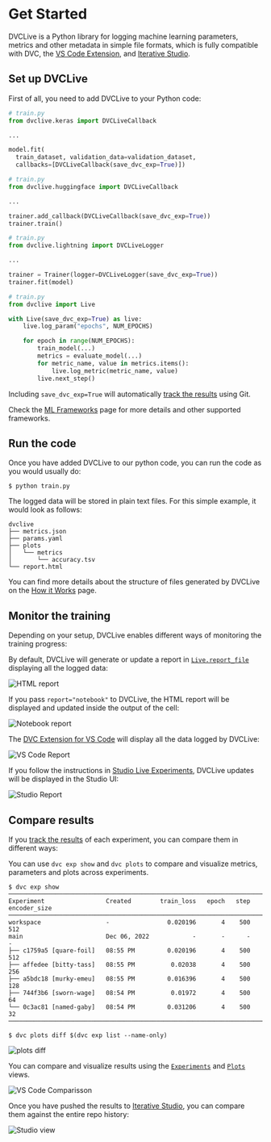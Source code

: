 # Get Started

DVCLive is a Python library for logging machine learning parameters, metrics and
other metadata in simple file formats, which is fully compatible with DVC, the
[VS Code Extension](https://marketplace.visualstudio.com/items?itemName=Iterative.dvc),
and [Iterative Studio](https://studio.iterative.ai/).

## Set up DVCLive

First of all, you need to add DVCLive to your Python code:

<toggle>
<tab title="Keras">

```python
# train.py
from dvclive.keras import DVCLiveCallback

...

model.fit(
  train_dataset, validation_data=validation_dataset,
  callbacks=[DVCLiveCallback(save_dvc_exp=True)])
```

</tab>

<tab title="Hugging Face">

```python
# train.py
from dvclive.huggingface import DVCLiveCallback

...

trainer.add_callback(DVCLiveCallback(save_dvc_exp=True))
trainer.train()
```

</tab>
<tab title="Pytorch Lightning">

```python
# train.py
from dvclive.lightning import DVCLiveLogger

...

trainer = Trainer(logger=DVCLiveLogger(save_dvc_exp=True))
trainer.fit(model)
```

</tab>

<tab title="Python API">

```python
# train.py
from dvclive import Live

with Live(save_dvc_exp=True) as live:
    live.log_param("epochs", NUM_EPOCHS)

    for epoch in range(NUM_EPOCHS):
        train_model(...)
        metrics = evaluate_model(...)
        for metric_name, value in metrics.items():
            live.log_metric(metric_name, value)
        live.next_step()
```

</tab>
</toggle>

<admon type="info">

Including `save_dvc_exp=True` will automatically
[track the results](/doc/dvclive/how-it-works#track-the-results) using Git.

</admon>

Check the [ML Frameworks](/doc/dvclive/api-reference/ml-frameworks) page for
more details and other supported frameworks.

## Run the code

Once you have added DVCLive to our python code, you can run the code as you
would usually do:

```cli
$ python train.py
```

The logged data will be stored in plain text files. For this simple example, it
would look as follows:

```
dvclive
├── metrics.json
├── params.yaml
├── plots
│   └── metrics
│       └── accuracy.tsv
└── report.html
```

<admon type="info" icon="book">

You can find more details about the structure of files generated by DVCLive on
the [How it Works](/doc/dvclive/how-it-works) page.

</admon>

## Monitor the training

Depending on your setup, DVCLive enables different ways of monitoring the
training progress:

<toggle>

<tab title="Standalone">

By default, DVCLive will generate or update a report in
[`Live.report_file`](/doc/dvclive/api-reference/live#properties) displaying all
the logged data:

![HTML report](/img/dvclive-html.gif)

</tab>

<tab title="Notebook">

If you pass `report="notebook"` to DVCLive, the HTML report will be displayed
and updated inside the output of the cell:

![Notebook report](/img/dvclive-notebook.gif)

</tab>

<tab title="DVC Extension for VS Code">

The
[DVC Extension for VS Code](https://marketplace.visualstudio.com/items?itemName=Iterative.dvc)
will display all the data logged by DVCLive:

![VS Code Report](/img/dvclive-vscode-monitoring.gif)

</tab>

<tab title="Iterative Studio">

If you follow the instructions in
[Studio Live Experiments](/doc/studio/user-guide/projects-and-experiments/live-metrics-and-plots),
DVCLive updates will be displayed in the Studio UI:

![Studio Report](/img/dvclive-studio.gif)

</tab>

</toggle>

## Compare results

If you [track the results](#/doc/dvclive/how-it-works#track-the-results) of each
experiment, you can compare them in different ways:

<toggle>

<tab title="DVC CLI">

You can use `dvc exp show` and `dvc plots` to compare and visualize metrics,
parameters and plots across experiments.

```cli
$ dvc exp show
────────────────────────────────────────────────────────────────────────────────────
Experiment                 Created        train_loss   epoch   step   encoder_size
────────────────────────────────────────────────────────────────────────────────────
workspace                  -                0.020196       4    500   512
main                       Dec 06, 2022            -       -      -   -
├── c1759a5 [quare-foil]   08:55 PM         0.020196       4    500   512
├── affedee [bitty-tass]   08:55 PM          0.02038       4    500   256
├── a5bdc18 [murky-emeu]   08:55 PM         0.016396       4    500   128
├── 744f3b6 [sworn-wage]   08:54 PM          0.01972       4    500   64
└── 0c3ac81 [named-gaby]   08:54 PM         0.031206       4    500   32
────────────────────────────────────────────────────────────────────────────────────
```

```cli
$ dvc plots diff $(dvc exp list --name-only)
```

![plots diff](/img/dvclive_exp_tracking_plots_diff.svg)

</tab>

<tab title="DVC Extension for VS Code">

You can compare and visualize results using the
[`Experiments`](https://github.com/iterative/vscode-dvc/blob/main/extension/resources/walkthrough/experiments-table.md)
and
[`Plots`](https://github.com/iterative/vscode-dvc/blob/main/extension/resources/walkthrough/plots.md)
views.

![VS Code Comparisson](/img/dvclive-vscode-compare.png)

</tab>

<tab title="Iterative Studio">

Once you have pushed the results to [Iterative Studio](/doc/studio), you can
compare them against the entire repo history:

![Studio view](/img/dvclive-studio.png)

</tab>

</toggle>
